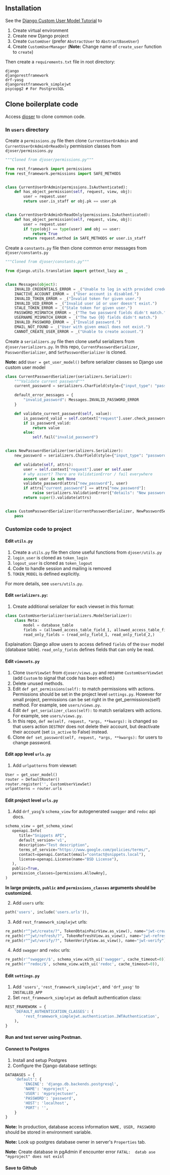 ## Installation

See the [Django Custom User Model Tutorial](https://testdriven.io/blog/django-custom-user-model/) to 
1. Create virtual environment
2. Create new Django project
3. Create `CustomUser` (prefer `AbstractUser` to `AbstractBaseUser`)
4. Create `CustomUserManager` (**Note:** Change name of `create_user` function to `create`)

Then create a `requirements.txt` file in root directory:
```text
django
djangorestframework
drf-yasg
djangorestframework_simplejwt
psycopg2 # For PostgresSQL
```

## Clone boilerplate code
Access [djoser](https://github.com/sunscrapers/djoser) to clone common code.

### In `users` directory

Create a `permissions.py` file then clone `CurrentUserOrAdmin` and `CurrentUserOrAdminOrReadOnly` permission classes from `djoser/permissions.py` 
```python
"""Cloned from djoser/permissions.py"""

from rest_framework import permissions
from rest_framework.permissions import SAFE_METHODS


class CurrentUserOrAdmin(permissions.IsAuthenticated):
    def has_object_permission(self, request, view, obj):
        user = request.user
        return user.is_staff or obj.pk == user.pk


class CurrentUserOrAdminOrReadOnly(permissions.IsAuthenticated):
    def has_object_permission(self, request, view, obj):
        user = request.user
        if type(obj) == type(user) and obj == user:
            return True
        return request.method in SAFE_METHODS or user.is_staff
```

Create a `constants.py` file then clone common error messages from `djoser/constants.py`
```python
"""Cloned from djoser/constants.py"""

from django.utils.translation import gettext_lazy as _


class Messages(object):
    INVALID_CREDENTIALS_ERROR = _("Unable to log in with provided credentials.")
    INACTIVE_ACCOUNT_ERROR = _("User account is disabled.")
    INVALID_TOKEN_ERROR = _("Invalid token for given user.")
    INVALID_UID_ERROR = _("Invalid user id or user doesn't exist.")
    STALE_TOKEN_ERROR = _("Stale token for given user.")
    PASSWORD_MISMATCH_ERROR = _("The two password fields didn't match.")
    USERNAME_MISMATCH_ERROR = _("The two {0} fields didn't match.")
    INVALID_PASSWORD_ERROR = _("Invalid password.")
    EMAIL_NOT_FOUND = _("User with given email does not exist.")
    CANNOT_CREATE_USER_ERROR = _("Unable to create account.")
```

Create a `serializers.py` file then clone useful serializers from `djoser/serializers.py`. In this repo, `CurrentPasswordSerializer`, `PasswordSerializer`, and `SetPasswordSerializer` is cloned.

**Note:** add `User = get_user_model()` before serializer classes so Django use custom user model


```python
class CurrentPasswordSerializer(serializers.Serializer):
    """Validate current password"""
    current_password = serializers.CharField(style={"input_type": "password"})

    default_error_messages = {
        "invalid_password": Messages.INVALID_PASSWORD_ERROR
    }

    def validate_current_password(self, value):
        is_password_valid = self.context["request"].user.check_password(value)
        if is_password_valid:
            return value
        else:
            self.fail("invalid_password")


class NewPasswordSerializer(serializers.Serializer):
    new_password = serializers.CharField(style={"input_type": "password"})

    def validate(self, attrs):
        user = self.context["request"].user or self.user
        # why assert? There are ValidationError / fail everywhere
        assert user is not None
        validate_password(attrs["new_password"], user)
        if attrs["current_password"] == attrs["new_password"]:
            raise serializers.ValidationError({"details": "New password is the same as old password!"})
        return super().validate(attrs)


class CustomPasswordSerializer(CurrentPasswordSerializer, NewPasswordSerializer):
    pass
```

### Customize code to project

#### Edit `utils.py`
1. Create a `utils.py` file then clone useful functions from `djoser/utils.py`
2. `login_user` is cloned as `token_login`
3. `logout_user` is cloned as `token_logout`
4. Code to handle session and mailing is removed
5. `TOKEN_MODEL` is defined explicitly.

For more details, see `users/utils.py`.


#### Edit `serializers.py`:

1. Create additional serializer for each viewset in this format:
```python
class CustomUserSerializer(serializers.ModelSerializer):
    class Meta:
        model = database_table
        fields = (allowed_access_table_field_1, allowed_access_table_field_2,...)
        read_only_fields = (read_only_field_1, read_only_field_2,)
```
Explaination: Django allow users to access defined `fields` of the `User` model (database table). 
`read_only_fields` defines fields that can only be read.


#### Edit `viewsets.py`
1. Clone `UserViewSet` from `djoser/views.py` and rename `CustomUserViewSet` (add `Custom` to signal that code has been edited.)
2. Delete unused methods.
3. Edit `def get_permissions(self):` to match permissions with actions. Permissions should be set in the project level `settings.py`. However for small project, permissions can be set right in the get_permissions(self) method. For example, see `users/views.py`.
4. Edit `def get_serializer_class(self):` to match serializers with actions. For example, see `users/views.py`.
5. In this repo, `def me(self, request, *args, **kwargs):` is changed so that users action `DESTROY` does not delete their account, but deactivate their account (set `is_active` to False) instead.
6. Clone `def set_password(self, request, *args, **kwargs):` for users to change password.

#### Edit app level `urls.py`
1. Add `urlpatterns` from viewset:
```python
User = get_user_model()
router = DefaultRouter()
router.register('', CustomUserViewSet)
urlpatterns = router.urls

```


#### Edit project level `urls.py`
1. Add `drf_yasg`'s `schema_view` for autogenerated `swagger` and `redoc` api docs.
```python
schema_view = get_schema_view(
   openapi.Info(
      title="Snippets API",
      default_version='v1',
      description="Test description",
      terms_of_service="https://www.google.com/policies/terms/",
      contact=openapi.Contact(email="contact@snippets.local"),
      license=openapi.License(name="BSD License"),
   ),
   public=True,
   permission_classes=[permissions.AllowAny],
)
```
**In large projects, `public` and `permissions_classes` arguments should be customized.**

2. Add `users` urls:
```python
path('users', include('users.urls')),
```

3. Add `rest_framework_simplejwt` urls:
```python
re_path(r"^jwt/create/?", TokenObtainPairView.as_view(), name="jwt-create"),
re_path(r"^jwt/refresh/?", TokenRefreshView.as_view(), name="jwt-refresh"),
re_path(r"^jwt/verify/?", TokenVerifyView.as_view(), name="jwt-verify"),
```

4. Add `swagger` and `redoc` urls:
```python
re_path(r'^swagger/$', schema_view.with_ui('swagger', cache_timeout=0)),
re_path(r'^redoc/$', schema_view.with_ui('redoc', cache_timeout=0)),
```

#### Edit `settings.py`
1. Add `'users'`, `'rest_framework_simplejwt'`, and `'drf_yasg'` to `INSTALLED_APP`
2. Set `rest_framework_simplejwt` as default authentication class:
```python
REST_FRAMEWORK = {
    'DEFAULT_AUTHENTICATION_CLASSES': (
        'rest_framework_simplejwt.authentication.JWTAuthentication',
    ),
}
```

#### Run and test server using Postman.
#### Connect to Postgres
1. Install and setup Postgres
2. Configure the Django database settings:
```python
DATABASES = {
    'default': {
        'ENGINE': 'django.db.backends.postgresql',
        'NAME': 'myproject',
        'USER': 'myprojectuser',
        'PASSWORD': 'password',
        'HOST': 'localhost',
        'PORT': '',
    }
}
```
**Note:** In production, database access information `NAME, USER, PASSWORD` should be stored in environment variable.

**Note:** Look up postgres database owner in server's `Properties` tab.

**Note:** Create database in pgAdmin if encounter error `FATAL:  datab
ase "myproject" does not exist`

#### Save to Github
